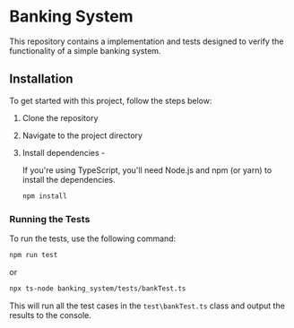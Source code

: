 # Banking System

This repository contains a implementation and tests designed to verify the functionality of a simple banking system. 

## Installation

To get started with this project, follow the steps below:

1. Clone the repository
2. Navigate to the project directory
3. Install dependencies -

   If you're using TypeScript, you'll need Node.js and npm (or yarn) to install the dependencies.

   ```bash
   npm install
   ```

### Running the Tests

To run the tests, use the following command:

```bash
npm run test
```
or 

```bash
npx ts-node banking_system/tests/bankTest.ts
```
This will run all the test cases in the `test\bankTest.ts` class and output the results to the console.
